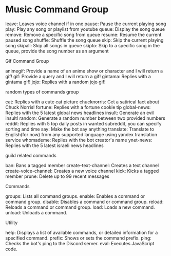 # Music Command Group
leave: Leaves voice channel if in one
pause: Pause the current playing song
play: Play any song or playlist from youtube
queue: Display the song queue
remove: Remove a specific song from queue
resume: Resume the current paused song
shuffle: Shuffle the song queue
skip: Skip the current playing song
skipall: Skip all songs in queue
skipto: Skip to a specific song in the queue, provide the song number as an argument

Gif Command Group

animegif: Provide a name of an anime show or character and I will return a gif!
gif: Provide a query and I will return a gif!
gintama: Replies with a gintama gif!
jojo: Replies with a random jojo gif!

random types of commands group

cat: Replies with a cute cat picture
chucknorris: Get a satirical fact about Chuck Norris!
fortune: Replies with a fortune cookie tip
global-news: Replies with the 5 latest global news headlines
insult: Generate an evil insult!
random: Generate a random number between two provided numbers
reddit: Replies with 5 top daily posts in wanted subreddit, you can specify sorting and time
say: Make the bot say anything
translate: Translate to English(for now) from any supported language using yandex translation service
whomademe: Replies with the bot creator's name
ynet-news: Replies with the 5 latest israeli news headlines

guild related commands

ban: Bans a tagged member
create-text-channel: Creates a text channel
create-voice-channel: Creates a new voice channel
kick: Kicks a tagged member
prune: Delete up to 99 recent messages

Commands

groups: Lists all command groups.
enable: Enables a command or command group.
disable: Disables a command or command group.
reload: Reloads a command or command group.
load: Loads a new command.
unload: Unloads a command.

Utility

help: Displays a list of available commands, or detailed information for a specified command.
prefix: Shows or sets the command prefix.
ping: Checks the bot's ping to the Discord server.
eval: Executes JavaScript code.




